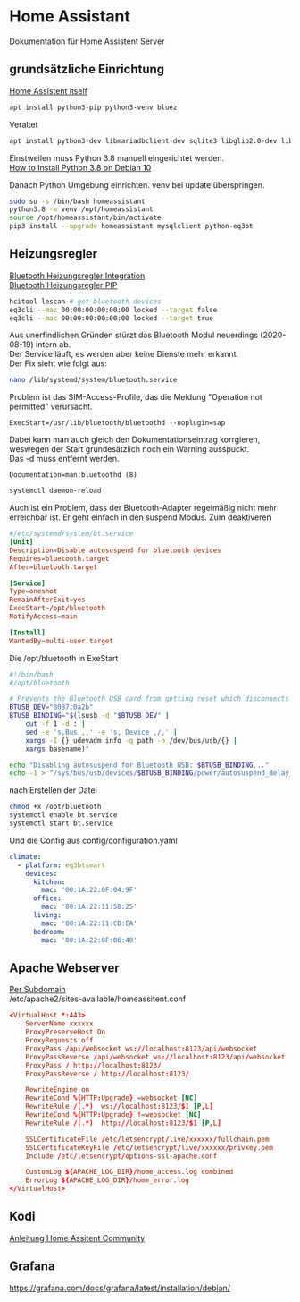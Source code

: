 # Home Assistant
Dokumentation für Home Assistent Server

## grundsätzliche Einrichtung
[Home Assistent itself](https://wiki.instar.de/Software/Linux/Home_Assistant/)
```bash
apt install python3-pip python3-venv bluez
```  
Veraltet  
```bash
apt install python3-dev libmariadbclient-dev sqlite3 libglib2.0-dev libpcre3=2:8.39-12 # was an issue on my server
```
Einstweilen muss Python 3.8 manuell eingerichtet werden.  
[How to Install Python 3.8 on Debian 10](https://linuxize.com/post/how-to-install-python-3-8-on-debian-10/)  

Danach Python Umgebung einrichten. venv bei update überspringen.
```bash
sudo su -s /bin/bash homeassistant
python3.8 -m venv /opt/homeassistant
source /opt/homeassistant/bin/activate
pip3 install --upgrade homeassistant mysqlclient python-eq3bt
```

## Heizungsregler
[Bluetooth Heizungsregler Integration](https://www.home-assistant.io/integrations/eq3btsmart/)  
[Bluetooth Heizungsregler PIP](https://github.com/rytilahti/python-eq3bt)  
```bash
hcitool lescan # get bluetooth devices
eq3cli --mac 00:00:00:00:00:00 locked --target false
eq3cli --mac 00:00:00:00:00:00 locked --target true
```
Aus unerfindlichen Gründen stürzt das Bluetooth Modul neuerdings (2020-08-19) intern ab.  
Der Service läuft, es werden aber keine Dienste mehr erkannt.  
Der Fix sieht wie folgt aus:  
```bash
nano /lib/systemd/system/bluetooth.service
```
Problem ist das SIM-Access-Profile, das die Meldung "Operation not permitted" verursacht.  
```service
ExecStart=/usr/lib/bluetooth/bluetoothd --noplugin=sap
```
Dabei kann man auch gleich den Dokumentationseintrag korrgieren, weswegen der Start grundesätzlich noch ein Warning ausspuckt.  
Das -d muss entfernt werden.
```service
Documentation=man:bluetoothd (8)
```
  
```bash
systemctl daemon-reload
```
Auch ist ein Problem, dass der Bluetooth-Adapter regelmäßig nicht mehr erreichbar ist.
Er geht einfach in den suspend Modus.
Zum deaktiveren
```conf
#/etc/systemd/system/bt.service
[Unit]
Description=Disable autosuspend for bluetooth devices
Requires=bluetooth.target
After=bluetooth.target

[Service]
Type=oneshot
RemainAfterExit=yes
ExecStart=/opt/bluetooth
NotifyAccess=main

[Install]
WantedBy=multi-user.target
```
Die /opt/bluetooth in ExeStart  
```bash
#!/bin/bash
#/opt/bluetooth

# Prevents the Bluetooth USB card from getting reset which disconnects the mouse
BTUSB_DEV="8087:0a2b"
BTUSB_BINDING="$(lsusb -d "$BTUSB_DEV" |
    cut -f 1 -d : |
    sed -e 's,Bus ,,' -e 's, Device ,/,' |
    xargs -I {} udevadm info -q path -n /dev/bus/usb/{} |
    xargs basename)"

echo "Disabling autosuspend for Bluetooth USB: $BTUSB_BINDING..."
echo -1 > "/sys/bus/usb/devices/$BTUSB_BINDING/power/autosuspend_delay_ms"
```
nach Erstellen der Datei  
```bash
chmod +x /opt/bluetooth
systemctl enable bt.service
systemctl start bt.service
```
Und die Config aus config/configuration.yaml
```yaml
climate:
  - platform: eq3btsmart
    devices:
      kitchen:
        mac: '00:1A:22:0F:04:9F'
      office:
        mac: '00:1A:22:11:5B:25'
      living:
        mac: '00:1A:22:11:CD:EA'  
      bedroom:
        mac: '00:1A:22:0F:06:40'
```

## Apache Webserver
[Per Subdomain](https://community.home-assistant.io/t/reverse-proxy-with-apache/196942)  
/etc/apache2/sites-available/homeassitent.conf
```conf
<VirtualHost *:443>
    ServerName xxxxxx
    ProxyPreserveHost On
    ProxyRequests off
    ProxyPass /api/websocket ws://localhost:8123/api/websocket
    ProxyPassReverse /api/websocket ws://localhost:8123/api/websocket
    ProxyPass / http://localhost:8123/
    ProxyPassReverse / http://localhost:8123/

    RewriteEngine on
    RewriteCond %{HTTP:Upgrade} =websocket [NC]
    RewriteRule /(.*)  ws://localhost:8123/$1 [P,L]
    RewriteCond %{HTTP:Upgrade} !=websocket [NC]
    RewriteRule /(.*)  http://localhost:8123/$1 [P,L]

    SSLCertificateFile /etc/letsencrypt/live/xxxxxx/fullchain.pem
    SSLCertificateKeyFile /etc/letsencrypt/live/xxxxxx/privkey.pem
    Include /etc/letsencrypt/options-ssl-apache.conf

    CustomLog ${APACHE_LOG_DIR}/home_access.log combined
	ErrorLog ${APACHE_LOG_DIR}/home_error.log
</VirtualHost>
```

## Kodi 
[Anleitung Home Assitent Community](https://www.home-assistant.io/integrations/kodi/)

## Grafana
https://grafana.com/docs/grafana/latest/installation/debian/

